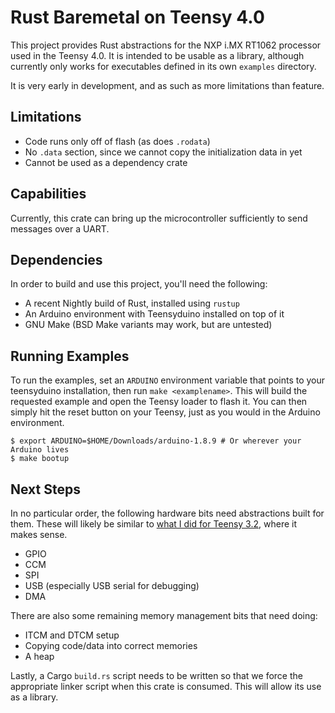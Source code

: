 # Rust Baremetal on Teensy 4.0

This project provides Rust abstractions for the NXP i.MX RT1062
processor used in the Teensy 4.0. It is intended to be usable as a
library, although currently only works for executables defined in its
own `examples` directory.

It is very early in development, and as such as more limitations than
feature.

## Limitations

* Code runs only off of flash (as does `.rodata`)
* No `.data` section, since we cannot copy the initialization data in
  yet
* Cannot be used as a dependency crate

## Capabilities

Currently, this crate can bring up the microcontroller sufficiently to
send messages over a UART.

## Dependencies

In order to build and use this project, you'll need the following:

* A recent Nightly build of Rust, installed using `rustup`
* An Arduino environment with Teensyduino installed on top of it
* GNU Make (BSD Make variants may work, but are untested)

## Running Examples

To run the examples, set an `ARDUINO` environment variable that points
to your teensyduino installation, then run `make <examplename>`. This
will build the requested example and open the Teensy loader to flash
it. You can then simply hit the reset button on your Teensy, just as
you would in the Arduino environment.

```
$ export ARDUINO=$HOME/Downloads/arduino-1.8.9 # Or wherever your Arduino lives
$ make bootup
```

## Next Steps

In no particular order, the following hardware bits need abstractions
built for them. These will likely be similar to [what I did for Teensy
3.2](https://github.com/branan/teensy), where it makes sense.

* GPIO
* CCM
* SPI
* USB (especially USB serial for debugging)
* DMA

There are also some remaining memory management bits that need doing:

* ITCM and DTCM setup
* Copying code/data into correct memories
* A heap

Lastly, a Cargo `build.rs` script needs to be written so that we force
the appropriate linker script when this crate is consumed. This will
allow its use as a library.